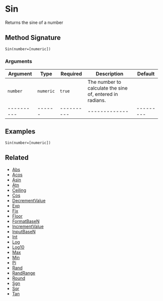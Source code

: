 # Sin

Returns the sine of a number

## Method Signature

```
Sin(number=[numeric])
```

### Arguments

| Argument   | Type      | Required   | Description                                              | Default   |
| ---------- | --------- | ---------- | -------------------------------------------------------- | --------- |
| `number`   | `numeric` | `true`     | The number to calculate the sine of, entered in radians. |           |
| ---------- | ------    | ---------- | -------------                                            | --------- |

## Examples

```
Sin(number=[numeric])
```

## Related

* [Abs](abs.md)
* [Acos](acos.md)
* [Asin](asin.md)
* [Atn](atn.md)
* [Ceiling](ceiling.md)
* [Cos](cos.md)
* [DecrementValue](decrementvalue.md)
* [Exp](exp.md)
* [Fix](fix.md)
* [Floor](floor.md)
* [FormatBaseN](formatbasen.md)
* [IncrementValue](incrementvalue.md)
* [InputBaseN](inputbasen.md)
* [Int](int.md)
* [Log](log.md)
* [Log10](log10.md)
* [Max](max.md)
* [Min](min.md)
* [Pi](pi.md)
* [Rand](rand.md)
* [RandRange](randrange.md)
* [Round](round.md)
* [Sgn](sgn.md)
* [Sqr](sqr.md)
* [Tan](tan.md)
